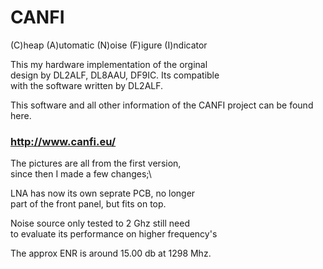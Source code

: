 # CANFI
 (C)heap (A)utomatic (N)oise (F)igure (I)ndicator
 
 This my hardware implementation of the orginal\
 design by DL2ALF, DL8AAU, DF9IC. Its compatible\
 with the software written by DL2ALF.
 
 This software and all other information of the
 CANFI project can be found here.
 
 ### http://www.canfi.eu/
 
 The pictures are all from the first version,\
 since then I made a few changes;\
 
  LNA has now its own seprate PCB, no longer\
  part of the front panel, but fits on top.
  
  Noise source only tested to 2 Ghz still need\
  to evaluate its performance on higher frequency's
  
  The approx ENR is around 15.00 db at 1298 Mhz.
  
